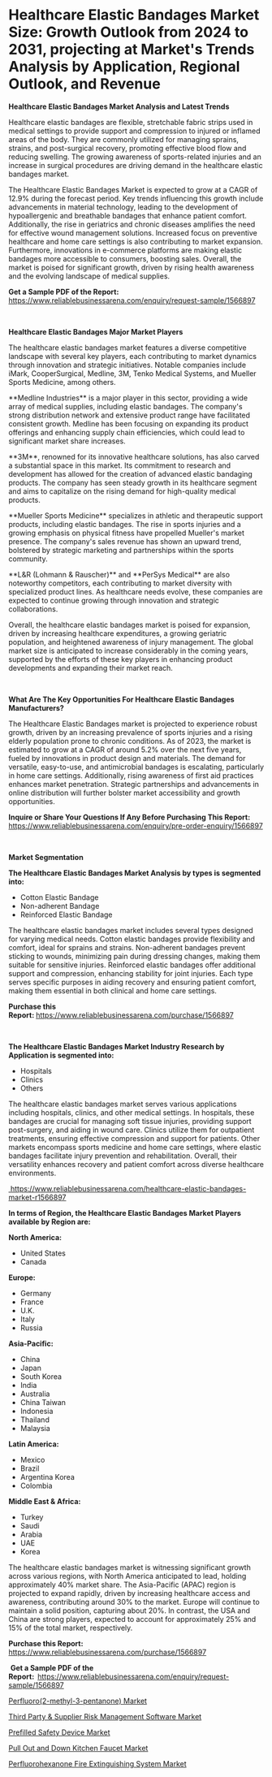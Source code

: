 <p><h1>Healthcare Elastic Bandages Market Size: Growth Outlook from 2024 to 2031, projecting at Market's Trends Analysis by Application, Regional Outlook, and Revenue</h1></p><p><strong>Healthcare Elastic Bandages Market Analysis and Latest Trends</strong></p>
<p><p>Healthcare elastic bandages are flexible, stretchable fabric strips used in medical settings to provide support and compression to injured or inflamed areas of the body. They are commonly utilized for managing sprains, strains, and post-surgical recovery, promoting effective blood flow and reducing swelling. The growing awareness of sports-related injuries and an increase in surgical procedures are driving demand in the healthcare elastic bandages market.</p><p>The Healthcare Elastic Bandages Market is expected to grow at a CAGR of 12.9% during the forecast period. Key trends influencing this growth include advancements in material technology, leading to the development of hypoallergenic and breathable bandages that enhance patient comfort. Additionally, the rise in geriatrics and chronic diseases amplifies the need for effective wound management solutions. Increased focus on preventive healthcare and home care settings is also contributing to market expansion. Furthermore, innovations in e-commerce platforms are making elastic bandages more accessible to consumers, boosting sales. Overall, the market is poised for significant growth, driven by rising health awareness and the evolving landscape of medical supplies.</p></p>
<p><strong>Get a Sample PDF of the Report:&nbsp;</strong> <a href="https://www.reliablebusinessarena.com/enquiry/request-sample/1566897">https://www.reliablebusinessarena.com/enquiry/request-sample/1566897</a></p>
<p>&nbsp;</p>
<p><strong>Healthcare Elastic Bandages Major Market Players</strong></p>
<p><p>The healthcare elastic bandages market features a diverse competitive landscape with several key players, each contributing to market dynamics through innovation and strategic initiatives. Notable companies include iMark, CooperSurgical, Medline, 3M, Tenko Medical Systems, and Mueller Sports Medicine, among others. </p><p>**Medline Industries** is a major player in this sector, providing a wide array of medical supplies, including elastic bandages. The company's strong distribution network and extensive product range have facilitated consistent growth. Medline has been focusing on expanding its product offerings and enhancing supply chain efficiencies, which could lead to significant market share increases.</p><p>**3M**, renowned for its innovative healthcare solutions, has also carved a substantial space in this market. Its commitment to research and development has allowed for the creation of advanced elastic bandaging products. The company has seen steady growth in its healthcare segment and aims to capitalize on the rising demand for high-quality medical products.</p><p>**Mueller Sports Medicine** specializes in athletic and therapeutic support products, including elastic bandages. The rise in sports injuries and a growing emphasis on physical fitness have propelled Mueller's market presence. The company's sales revenue has shown an upward trend, bolstered by strategic marketing and partnerships within the sports community.</p><p>**L&R (Lohmann & Rauscher)** and **PerSys Medical** are also noteworthy competitors, each contributing to market diversity with specialized product lines. As healthcare needs evolve, these companies are expected to continue growing through innovation and strategic collaborations.</p><p>Overall, the healthcare elastic bandages market is poised for expansion, driven by increasing healthcare expenditures, a growing geriatric population, and heightened awareness of injury management. The global market size is anticipated to increase considerably in the coming years, supported by the efforts of these key players in enhancing product developments and expanding their market reach.</p></p>
<p>&nbsp;</p>
<p><strong>What Are The Key Opportunities For Healthcare Elastic Bandages Manufacturers?</strong></p>
<p><p>The Healthcare Elastic Bandages market is projected to experience robust growth, driven by an increasing prevalence of sports injuries and a rising elderly population prone to chronic conditions. As of 2023, the market is estimated to grow at a CAGR of around 5.2% over the next five years, fueled by innovations in product design and materials. The demand for versatile, easy-to-use, and antimicrobial bandages is escalating, particularly in home care settings. Additionally, rising awareness of first aid practices enhances market penetration. Strategic partnerships and advancements in online distribution will further bolster market accessibility and growth opportunities.</p></p>
<p><strong>Inquire or Share Your Questions If Any Before Purchasing This Report:</strong> <a href="https://www.reliablebusinessarena.com/enquiry/pre-order-enquiry/1566897">https://www.reliablebusinessarena.com/enquiry/pre-order-enquiry/1566897</a></p>
<p>&nbsp;</p>
<p><strong>Market Segmentation</strong></p>
<p><strong>The Healthcare Elastic Bandages Market Analysis by types is segmented into:</strong></p>
<p><ul><li>Cotton Elastic Bandage</li><li>Non-adherent Bandage</li><li>Reinforced Elastic Bandage</li></ul></p>
<p><p>The healthcare elastic bandages market includes several types designed for varying medical needs. Cotton elastic bandages provide flexibility and comfort, ideal for sprains and strains. Non-adherent bandages prevent sticking to wounds, minimizing pain during dressing changes, making them suitable for sensitive injuries. Reinforced elastic bandages offer additional support and compression, enhancing stability for joint injuries. Each type serves specific purposes in aiding recovery and ensuring patient comfort, making them essential in both clinical and home care settings.</p></p>
<p><strong>Purchase this Report:&nbsp;</strong><a href="https://www.reliablebusinessarena.com/purchase/1566897">https://www.reliablebusinessarena.com/purchase/1566897</a></p>
<p>&nbsp;</p>
<p><strong>The Healthcare Elastic Bandages Market Industry Research by Application is segmented into:</strong></p>
<p><ul><li>Hospitals</li><li>Clinics</li><li>Others</li></ul></p>
<p><p>The healthcare elastic bandages market serves various applications including hospitals, clinics, and other medical settings. In hospitals, these bandages are crucial for managing soft tissue injuries, providing support post-surgery, and aiding in wound care. Clinics utilize them for outpatient treatments, ensuring effective compression and support for patients. Other markets encompass sports medicine and home care settings, where elastic bandages facilitate injury prevention and rehabilitation. Overall, their versatility enhances recovery and patient comfort across diverse healthcare environments.</p></p>
<p><a href="https://www.reliablebusinessarena.com/healthcare-elastic-bandages-market-r1566897">&nbsp;https://www.reliablebusinessarena.com/healthcare-elastic-bandages-market-r1566897</a></p>
<p><strong>In terms of Region, the Healthcare Elastic Bandages Market Players available by Region are:</strong></p>
<p>
    <p> <strong> North America: </strong>
        <ul>
            <li>United States</li>
            <li>Canada</li>
        </ul>
        </p> 
    <p> <strong> Europe: </strong>
        <ul>
            <li>Germany</li>
            <li>France</li>
            <li>U.K.</li>
            <li>Italy</li>
            <li>Russia</li>
        </ul>
        </p> 
    <p> <strong> Asia-Pacific: </strong>
        <ul>
            <li>China</li>
            <li>Japan</li>
            <li>South Korea</li>
            <li>India</li>
            <li>Australia</li>
            <li>China Taiwan</li>
            <li>Indonesia</li>
            <li>Thailand</li>
            <li>Malaysia</li>
        </ul>
        </p> 
    <p> <strong> Latin America: </strong>
        <ul>
            <li>Mexico</li>
            <li>Brazil</li>
            <li>Argentina Korea</li>
            <li>Colombia</li>
        </ul>
        </p> 
    <p> <strong> Middle East & Africa: </strong>
        <ul>
            <li>Turkey</li>
            <li>Saudi</li>
            <li>Arabia</li>
            <li>UAE</li>
            <li>Korea</li>
        </ul>
    </p>
    </p>
<p><p>The healthcare elastic bandages market is witnessing significant growth across various regions, with North America anticipated to lead, holding approximately 40% market share. The Asia-Pacific (APAC) region is projected to expand rapidly, driven by increasing healthcare access and awareness, contributing around 30% to the market. Europe will continue to maintain a solid position, capturing about 20%. In contrast, the USA and China are strong players, expected to account for approximately 25% and 15% of the total market, respectively.</p></p>
<p><strong>Purchase this Report: </strong><a href="https://www.reliablebusinessarena.com/purchase/1566897">https://www.reliablebusinessarena.com/purchase/1566897</a></p>
<p>&nbsp;<strong>Get a Sample PDF of the Report:&nbsp;&nbsp;</strong><a href="https://www.reliablebusinessarena.com/enquiry/request-sample/1566897">https://www.reliablebusinessarena.com/enquiry/request-sample/1566897</a></p>
<p><strong></strong></p>
<p><p><a href="https://medium.com/@narcisoferry1/perfluoro-2-methyl-3-pentanone-market-size-share-growth-and-market-analysis-by-type-by-073fd155441b">Perfluoro(2-methyl-3-pentanone) Market</a></p><p><a href="https://www.linkedin.com/pulse/unveiling-market-trends-global-third-party-supplier-ggubc">Third Party & Supplier Risk Management Software Market</a></p><p><a href="https://issuu.com/reportprime-2/docs/prefilled-safety-device-market-size_66f4eaf30f92ea">Prefilled Safety Device Market</a></p><p><a href="https://issuu.com/reportprime-2/docs/pull-out-and-down-kitchen-faucet-ma_5e101a3160d0db">Pull Out and Down Kitchen Faucet Market</a></p><p><a href="https://medium.com/@narcisoferry1/global-perfluorohexanone-fire-extinguishing-system-market-analysis-key-market-trends-and-future-64e50e7e75c1">Perfluorohexanone Fire Extinguishing System Market</a></p></p>